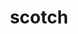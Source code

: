 ---
title: "scotch"
layout: cache
categories: [package, v0.22.2]
meta: {"versions": ["7.0.4"], "compilers": ["gcc@=11.4.0", "gcc@=7.3.1", "gcc@=9.4.0"], "oss": ["amzn2", "ubuntu20.04", "ubuntu22.04"], "platforms": ["linux"], "targets": ["aarch64", "neoverse_n1", "neoverse_v1", "neoverse_v2", "ppc64le", "x86_64_v3"], "stacks": ["aws-isc", "aws-isc-aarch64", "e4s", "e4s-neoverse-v2", "e4s-neoverse_v1", "e4s-power", "root"], "num_specs": 7, "num_specs_by_stack": {"aws-isc-aarch64": 2, "root": 7, "aws-isc": 1, "e4s-power": 1, "e4s-neoverse_v1": 1, "e4s-neoverse-v2": 1, "e4s": 1}}
spec_details: [{"hash": "ygb7y2g6a4opciqnczhxpx6xq7sccenl", "compiler": "gcc@=7.3.1", "versions": ["7.0.4"], "os": "amzn2", "platform": "linux", "target": "aarch64", "variants": ["build_system=cmake", "build_type=Release", "+compression", "~esmumps", "generator=make", "~int64", "~ipo", "~metis", "+mpi", "~mpi_thread", "~noarch", "+shared", "+threads"], "stacks": ["aws-isc-aarch64", "root"], "size": "-", "tarball": "https://binaries.spack.io/v0.22.2/build_cache/linux-amzn2-aarch64/gcc-7.3.1/scotch-7.0.4/linux-amzn2-aarch64-gcc-7.3.1-scotch-7.0.4-ygb7y2g6a4opciqnczhxpx6xq7sccenl.spack"}, {"hash": "5bxyirp2plebcowx4pgyjbgyevaq362o", "compiler": "gcc@=7.3.1", "versions": ["7.0.4"], "os": "amzn2", "platform": "linux", "target": "neoverse_n1", "variants": ["build_system=cmake", "build_type=Release", "+compression", "~esmumps", "generator=make", "~int64", "~ipo", "~metis", "+mpi", "~mpi_thread", "~noarch", "+shared", "+threads"], "stacks": ["aws-isc-aarch64", "root"], "size": "-", "tarball": "https://binaries.spack.io/v0.22.2/build_cache/linux-amzn2-neoverse_n1/gcc-7.3.1/scotch-7.0.4/linux-amzn2-neoverse_n1-gcc-7.3.1-scotch-7.0.4-5bxyirp2plebcowx4pgyjbgyevaq362o.spack"}, {"hash": "legryzlpa6kvrwx3gmyazy37wmwntjh4", "compiler": "gcc@=7.3.1", "versions": ["7.0.4"], "os": "amzn2", "platform": "linux", "target": "x86_64_v3", "variants": ["build_system=cmake", "build_type=Release", "+compression", "~esmumps", "generator=make", "~int64", "~ipo", "~metis", "+mpi", "~mpi_thread", "~noarch", "+shared", "+threads"], "stacks": ["aws-isc", "root"], "size": "-", "tarball": "https://binaries.spack.io/v0.22.2/build_cache/linux-amzn2-x86_64_v3/gcc-7.3.1/scotch-7.0.4/linux-amzn2-x86_64_v3-gcc-7.3.1-scotch-7.0.4-legryzlpa6kvrwx3gmyazy37wmwntjh4.spack"}, {"hash": "64lsh7xbhy2iltkloigvkahejja4f52e", "compiler": "gcc@=9.4.0", "versions": ["7.0.4"], "os": "ubuntu20.04", "platform": "linux", "target": "ppc64le", "variants": ["build_system=cmake", "build_type=Release", "+compression", "~esmumps", "generator=make", "~int64", "~ipo", "~metis", "+mpi", "~mpi_thread", "~noarch", "+shared", "+threads"], "stacks": ["e4s-power", "root"], "size": "-", "tarball": "https://binaries.spack.io/v0.22.2/build_cache/linux-ubuntu20.04-ppc64le/gcc-9.4.0/scotch-7.0.4/linux-ubuntu20.04-ppc64le-gcc-9.4.0-scotch-7.0.4-64lsh7xbhy2iltkloigvkahejja4f52e.spack"}, {"hash": "ajbvznhd7mehuqd3g23upf2nxbo464xa", "compiler": "gcc@=11.4.0", "versions": ["7.0.4"], "os": "ubuntu22.04", "platform": "linux", "target": "neoverse_v1", "variants": ["build_system=cmake", "build_type=Release", "+compression", "~esmumps", "generator=make", "~int64", "~ipo", "~metis", "+mpi", "~mpi_thread", "~noarch", "+shared", "+threads"], "stacks": ["root", "e4s-neoverse_v1"], "size": "-", "tarball": "https://binaries.spack.io/v0.22.2/build_cache/linux-ubuntu22.04-neoverse_v1/gcc-11.4.0/scotch-7.0.4/linux-ubuntu22.04-neoverse_v1-gcc-11.4.0-scotch-7.0.4-ajbvznhd7mehuqd3g23upf2nxbo464xa.spack"}, {"hash": "bxj4flsmvv6udahoaucjbq5ckwtuiwwi", "compiler": "gcc@=11.4.0", "versions": ["7.0.4"], "os": "ubuntu22.04", "platform": "linux", "target": "neoverse_v2", "variants": ["build_system=cmake", "build_type=Release", "+compression", "~esmumps", "generator=make", "~int64", "~ipo", "~metis", "+mpi", "~mpi_thread", "~noarch", "+shared", "+threads"], "stacks": ["e4s-neoverse-v2", "root"], "size": "-", "tarball": "https://binaries.spack.io/v0.22.2/build_cache/linux-ubuntu22.04-neoverse_v2/gcc-11.4.0/scotch-7.0.4/linux-ubuntu22.04-neoverse_v2-gcc-11.4.0-scotch-7.0.4-bxj4flsmvv6udahoaucjbq5ckwtuiwwi.spack"}, {"hash": "cc2jm3ep3jo237cexakno2weip3fu44x", "compiler": "gcc@=11.4.0", "versions": ["7.0.4"], "os": "ubuntu22.04", "platform": "linux", "target": "x86_64_v3", "variants": ["build_system=cmake", "build_type=Release", "+compression", "~esmumps", "generator=make", "~int64", "~ipo", "~metis", "+mpi", "~mpi_thread", "~noarch", "+shared", "+threads"], "stacks": ["root", "e4s"], "size": "-", "tarball": "https://binaries.spack.io/v0.22.2/build_cache/linux-ubuntu22.04-x86_64_v3/gcc-11.4.0/scotch-7.0.4/linux-ubuntu22.04-x86_64_v3-gcc-11.4.0-scotch-7.0.4-cc2jm3ep3jo237cexakno2weip3fu44x.spack"}]
---